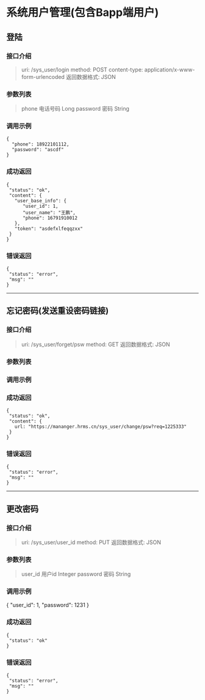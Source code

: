 # 系统用户管理(包含Bapp端用户)

## 登陆

### 接口介绍

>uri: /sys_user/login
>method: POST
>content-type: application/x-www-form-urlencoded
>返回数据格式: JSON

### 参数列表
>phone 电话号码 Long
>password 密码 String

### 调用示例
```
{
  "phone": 18922101112,
  "password": "ascdf"
}
```

### 成功返回
```
{
 "status": "ok",
 "content": {
   "user_base_info": {
      "user_id": 1,
      "user_name": "王鹏", 
      "phone": 16791910012
   },
   "token": "asdefxlfeqqzxx"
 }
}
```

### 错误返回
```
{
 "status": "error",
 "msg": ""
}
```

---

## 忘记密码(发送重设密码链接)

### 接口介绍

>uri: /sys_user/forget/psw
>method: GET
>返回数据格式: JSON

### 参数列表

### 调用示例

### 成功返回
```
{
 "status": "ok",
 "content": {
   url: "https://mananger.hrms.cn/sys_user/change/psw?req=1225333"
 }
}
```

### 错误返回
```
{
 "status": "error",
 "msg": ""
}
```

---


## 更改密码

### 接口介绍

>uri: /sys_user/user_id
>method: PUT
>返回数据格式: JSON

### 参数列表
>user_id 用户id Integer
>password 密码 String

### 调用示例
{
  "user_id": 1,
  "password": 1231
}

### 成功返回
```
{
 "status": "ok"
}
```

### 错误返回
```
{
 "status": "error",
 "msg": ""
}
```









